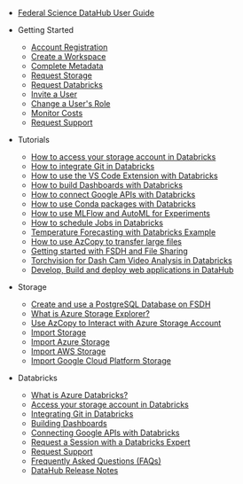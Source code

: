 - [Federal Science DataHub User Guide](/UserGuide/User-Guide.md)

- Getting Started
  - [Account Registration](/UserGuide/Preregistration/Preregistration.md)
  - [Create a Workspace](/UserGuide/GettingStarted/Creating-a-workspace.md)
  - [Complete Metadata](/UserGuide/GettingStarted/Complete-metadata.md)
  - [Request Storage](/UserGuide/GettingStarted/Request-storage.md)
  - [Request Databricks](/UserGuide/GettingStarted/Request-databricks.md)
  - [Invite a User](/UserGuide/GettingStarted/Invite-a-user.md)
  - [Change a User's Role](/UserGuide/GettingStarted/Change-a-user-role.md)
  - [Monitor Costs](/UserGuide/GettingStarted/Monitor-workspace-costs.md)
  - [Request Support](/UserGuide/GettingStarted/Logging-a-ticket.md)

- Tutorials
  - [How to access your storage account in Databricks](/UserGuide/Databricks/Access-your-storage-account-in-Databricks.md)
  - [How to integrate Git in Databricks](/UserGuide/Databricks/Git-Integration.md)
  - [How to use the VS Code Extension with Databricks](/UserGuide/Databricks/vscode_extension.md)
  - [How to build Dashboards with Databricks](/UserGuide/Databricks/Dashboarding.md)
  - [How to connect Google APIs with Databricks](/UserGuide/Databricks/Connecting-Google-API.md)
  - [How to use Conda packages with Databricks](/UserGuide/Databricks/Conda-Packages.md)  
  - [How to use MLFlow and AutoML for Experiments](/UserGuide/Databricks/Experiments-Automl.md)
  - [How to schedule Jobs in Databricks](/UserGuide/Databricks/Workflows.md)
  - [Temperature Forecasting with Databricks Example](/UserGuide/Tutorials/SST-Forecasting.md)
  - [How to use AzCopy to transfer large files](/UserGuide/Databricks/AzCopy.md)
  - [Getting started with FSDH and File Sharing](/UserGuide/Tutorials/UseCase1.md)
  - [Torchvision for Dash Cam Video Analysis in Databricks](/UserGuide/Tutorials/Torchvision.md)
  - [Develop, Build and deploy web applications in DataHub](/UserGuide/Tutorials/Build-deploy-webapp.md)

- Storage
  - [Create and use a PostgreSQL Database on FSDH](/UserGuide/Storage/Postgres.md)
  - [What is Azure Storage Explorer?](/UserGuide/Storage/Datahub-AzureStorage.md)
  - [Use AzCopy to Interact with Azure Storage Account](/UserGuide/Storage/Use-AzCopy.md)
  - [Import Storage](/UserGuide/Storage/Import-Storage.md)
  - [Import Azure Storage](/UserGuide/Storage/Import-Azure-Storage.md)
  - [Import AWS Storage](/UserGuide/Storage/Import-AWS-Storage.md)
  - [Import Google Cloud Platform Storage](/UserGuide/Storage/Import-GCP-Storage.md)

- Databricks
  - [What is Azure Databricks?](/UserGuide/Databricks/Databricks.md)
  - [Access your storage account in Databricks](/UserGuide/Databricks/Access-your-storage-account-in-Databricks.md)
  - [Integrating Git in Databricks](/UserGuide/Databricks/Git-Integration.md)
  - [Building Dashboards](/UserGuide/Databricks/Dashboarding.md)
  - [Connecting Google APIs with Databricks](/UserGuide/Databricks/Connecting-Google-API.md)
  - [Request a Session with a Databricks Expert](/UserGuide/Databricks/Request-databricks-session.md)
  - [Request Support](/UserGuide/GettingStarted/Logging-a-ticket.md)
  - [Frequently Asked Questions (FAQs)](/UserGuide/FSDH-FAQs.md)
  - [DataHub Release Notes](/UserGuide/Release-Notes.md)
